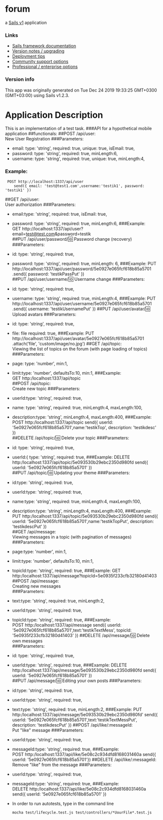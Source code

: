 # forum

a [Sails v1](https://sailsjs.com) application


### Links

+ [Sails framework documentation](https://sailsjs.com/get-started)
+ [Version notes / upgrading](https://sailsjs.com/documentation/upgrading)
+ [Deployment tips](https://sailsjs.com/documentation/concepts/deployment)
+ [Community support options](https://sailsjs.com/support)
+ [Professional / enterprise options](https://sailsjs.com/enterprise)


### Version info

This app was originally generated on Tue Dec 24 2019 19:33:25 GMT+0300 (GMT+03:00) using Sails v1.2.3.

<!-- Internally, Sails used [`sails-generate@1.16.13`](https://github.com/balderdashy/sails-generate/tree/v1.16.13/lib/core-generators/new). -->



<!--
Note:  Generators are usually run using the globally-installed `sails` CLI (command-line interface).  This CLI version is _environment-specific_ rather than app-specific, thus over time, as a project's dependencies are upgraded or the project is worked on by different developers on different computers using different versions of Node.js, the Sails dependency in its package.json file may differ from the globally-installed Sails CLI release it was originally generated with.  (Be sure to always check out the relevant [upgrading guides](https://sailsjs.com/upgrading) before upgrading the version of Sails used by your app.  If you're stuck, [get help here](https://sailsjs.com/support).)
-->
# Application Description
This is an implementation of a test task.
###API for a hypothetical mobile application
##functionals:
  ##POST /api/user:            
  New User Registration
  ###Parameters:    
  + email: type: 'string',
        required: true,
        unique: true,
        isEmail: true,
  + password:
        type: 'string',
        required: true,
        minLength:6,
  + username: 
        type: 'string',
        required: true,
        unique: true,
        minLength:4,
  ### Example:
     POST http://localhost:1337/api/user     
        send({ email: 'test@test1.com',username:'testik1', password: 'testik1' })     
  ##GET /api/user:   
  User authorization
  ###Parameters:    
  + email:type: 'string',
        required: true,
        isEmail: true,
  + password: type: 'string',
        required: true,
        minLength:6,
  ###Example:    
     GET http://localhost:1337/api/user?email=test@test.com&password=testik           
  ##PUT /api/user/password/:id:
  Password change (recovery)
  ###Parameters:   
   + id:  type: 'string',
        required: true,
   + password: type: 'string',
        required: true,
        minLength: 6,
   ###Example:
    PUT http://localhost:1337/api/user/password/5e0927e065fcf618b85a5701
           .send({ password: 'testikPassPut' })     
  ##PUT /api/user/username/:id: 
  Username change
  ###Parameters:
   + id:  type: 'string',
        required: true,
   + username: type: 'string',
        required: true,
        minLength:4,
  ###Example:
     PUT http://localhost:1337/api/user/username/5e0927e065fcf618b85a5701
          .send({ username: 'testikUsernamePut' })
  ##PUT /api/user/avatar/:id:  
  Upload avatars
  ###Parameters:
  + id:  type: 'string',
       required: true,
  + file: file
         required: true,
  ###Example:
     PUT http://localhost:1337/api/user/avatar/5e0927e065fcf618b85a5701
          .attach('file', 'custom/image/no.jpg')
  ##GET /api/topic:  
  Viewing the list of topics on the forum (with page loading of topics)
  ###Parameters: 
  + page: type: 'number',
        min:1,
  + limit:type: 'number',
        defaultsTo:10,
        min:1,
  ###Example:      
    GET http:/localhost:1337/api/topic     
  ##POST /api/topic:     
  Create new topic
  ###Parameters: 
  + userId:type: 'string',
        required: true,
  + name: type: 'string',
        required: true,
        minLength:4,
        maxLength:100,
  + description:type: 'string',
        minLength:4,
        maxLength:400,
  ###Example:  
     POST http:/localhost:1337/api/topic
         send({ userId: '5e0927e065fcf618b85a5701',name:'testikTop', description: 'testikdesc' })     
  ##DELETE /api/topic/:id: 
  Delete your topic
  ###Parameters: 
  + id: type: 'string',
        required: true,
  + userId:{
        type: 'string',
        required: true,
  ###Example:
      DELETE http:/localhost:1337/api/topic/5e093530b29ebc2350d980fd
        send({ userId: '5e0927e065fcf618b85a5701' })        
  ##PUT /api/topic/:id:
  Updating your theme
  ###Parameters: 
   + id:type: 'string',
        required: true,
   + userId:type: 'string',
        required: true,
   + name:type: 'string',
        required: true,
        minLength:4,
        maxLength:100,
   + description:type: 'string',
        minLength:4,
        maxLength:400,
  ###Example: 
     PUT http:/localhost:1337/api/topic/5e093530b29ebc2350d980fd
          send({ userId: '5e0927e065fcf618b85a5701',name:'testikTopPut', description: 'testikdescPut' })          
  ##GET /api/message:   
  Viewing messages in a topic (with pagination of messages)
  ###Parameters: 
  + page:type: 'number',
        min:1,
  + limit:type: 'number',
        defaultsTo:10,
        min:1,
  + topicId:type: 'string',
        required: true,
  ###Example: 
    GET http:/localhost:1337/api/message?topicId=5e0935f233cfb32180d41403          
  ##POST /api/message:     
  Creating new messages   
  ###Parameters: 
   + text:type: 'string',
        required: true,
        minLength:2,
   + userId:type: 'string',
        required: true,
   + topicId:type: 'string',
        required: true,
  ###Example:     
    POST http:/localhost:1337/api/message
          send({ userId: '5e0927e065fcf618b85a5701',text:'testikTextMess', topicId: '5e0935f233cfb32180d41403' })
  ##DELETE /api/message/:id: 
  Delete own messages  
  ###Parameters: 
   + id: type: 'string',
       required: true,
   + userId:type: 'string',
        required: true,
  ###Example: 
    DELETE http:/localhost:1337/api/message/5e093530b29ebc2350d980fd
          send({ userId: '5e0927e065fcf618b85a5701' })   
  ##PUT /api/message/:id: 
  Editing your own posts 
  ###Parameters: 
  + id:type: 'string',
     required: true,
  + userId:type: 'string',
        required: true,
  + text:type: 'string',
        required: true,
        minLength:2,
  ###Example: 
        PUT http:/localhost:1337/api/message/5e093530b29ebc2350d980fd'
              send({ userId: '5e0927e065fcf618b85a5701',text:'testikTextMessPut', description: 'testikdescPut' })
  ##POST /api/like/:messageId:  
  Put "like" message
  ###Parameters: 
   + userId:type: 'string',
        required: true,
   + messageId:type: 'string',
        required: true,
  ###Example:   
    POST http:/localhost:1337/api/like/5e08c2c934dfd8168031460a
          send({ userId: '5e0927e065fcf618b85a5701'})
  ##DELETE /api/like/:messageId:
  Remove "like" from the message
  ###Parameters: 
   + userId:type: 'string',
          required: true,
   + messageId:type: 'string',
          required: true,
  ###Example:   
     DELETE http:/localhost:1337/api/like/5e08c2c934dfd8168031460a
        send({ userId: '5e0927e065fcf618b85a5701' })
        
     
  + In order to run autotests, type in the command line
  
        mocha test/lifecycle.test.js test/controllers/*UourFile*.test.js
